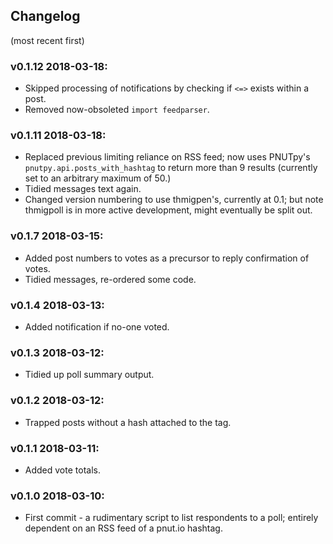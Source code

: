 ## Changelog
(most recent first)

### v0.1.12 2018-03-18:
* Skipped processing of notifications by checking if `<=>` exists within a post.
* Removed now-obsoleted `import feedparser`.

### v0.1.11 2018-03-18:
* Replaced previous limiting reliance on RSS feed; now uses PNUTpy's `pnutpy.api.posts_with_hashtag` to return more than 9 results (currently set to an arbitrary maximum of 50.)
* Tidied messages text again.
* Changed version numbering to use thmigpen's, currently at 0.1; but note thmigpoll is in more active development, might eventually be split out.

### v0.1.7 2018-03-15:
* Added post numbers to votes as a precursor to reply confirmation of votes.
* Tidied messages, re-ordered some code.

### v0.1.4 2018-03-13:
* Added notification if no-one voted.

### v0.1.3 2018-03-12:
* Tidied up poll summary output.

### v0.1.2 2018-03-12:
* Trapped posts without a hash attached to the tag.

### v0.1.1 2018-03-11:
* Added vote totals.

### v0.1.0 2018-03-10:
* First commit - a rudimentary script to list respondents to a poll; entirely dependent on an RSS feed of a pnut.io hashtag.
